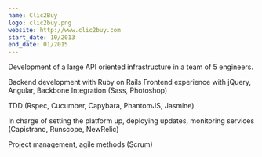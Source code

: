 ```yaml
---
name: Clic2Buy
logo: clic2buy.png
website: http://www.clic2buy.com
start_date: 10/2013
end_date: 01/2015
---
```


Development of a large API oriented infrastructure in a team of 5 engineers.

Backend development with Ruby on Rails
Frontend experience with jQuery, Angular, Backbone
Integration (Sass, Photoshop)

TDD (Rspec, Cucumber, Capybara, PhantomJS, Jasmine)

In charge of setting the platform up, deploying updates, monitoring services (Capistrano, Runscope, NewRelic)

Project management, agile methods (Scrum)
